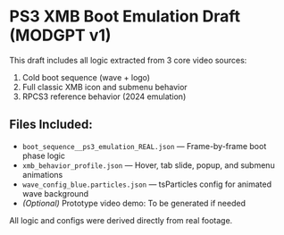 # PS3 XMB Boot Emulation Draft (MODGPT v1)

This draft includes all logic extracted from 3 core video sources:
1. Cold boot sequence (wave + logo)
2. Full classic XMB icon and submenu behavior
3. RPCS3 reference behavior (2024 emulation)

## Files Included:
- `boot_sequence__ps3_emulation_REAL.json` — Frame-by-frame boot phase logic
- `xmb_behavior_profile.json` — Hover, tab slide, popup, and submenu animations
- `wave_config_blue.particles.json` — tsParticles config for animated wave background
- *(Optional)* Prototype video demo: To be generated if needed

All logic and configs were derived directly from real footage.

